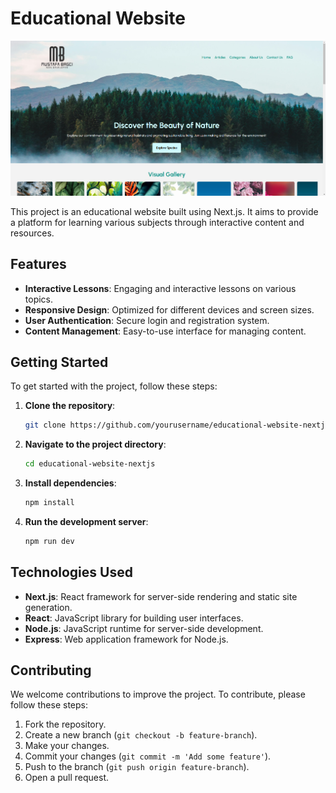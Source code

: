 # Educational Website

![Project Screenshot](edu-homepage.png)

This project is an educational website built using Next.js. It aims to provide a platform for learning various subjects through interactive content and resources.

## Features

- **Interactive Lessons**: Engaging and interactive lessons on various topics.
- **Responsive Design**: Optimized for different devices and screen sizes.
- **User Authentication**: Secure login and registration system.
- **Content Management**: Easy-to-use interface for managing content.

## Getting Started

To get started with the project, follow these steps:

1. **Clone the repository**:
   ```bash
   git clone https://github.com/yourusername/educational-website-nextjs.git
   ```
2. **Navigate to the project directory**:
   ```bash
   cd educational-website-nextjs
   ```
3. **Install dependencies**:
   ```bash
   npm install
   ```
4. **Run the development server**:
   ```bash
   npm run dev
   ```

## Technologies Used

- **Next.js**: React framework for server-side rendering and static site generation.
- **React**: JavaScript library for building user interfaces.
- **Node.js**: JavaScript runtime for server-side development.
- **Express**: Web application framework for Node.js.

## Contributing

We welcome contributions to improve the project. To contribute, please follow these steps:

1. Fork the repository.
2. Create a new branch (`git checkout -b feature-branch`).
3. Make your changes.
4. Commit your changes (`git commit -m 'Add some feature'`).
5. Push to the branch (`git push origin feature-branch`).
6. Open a pull request.

